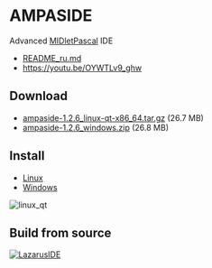 AMPASIDE
========

Advanced [MIDletPascal](https://en.wikipedia.org/wiki/MIDletPascal) IDE

- [README_ru.md](https://github.com/Helltar/AMPASIDE/blob/master/README_ru.md)
- https://youtu.be/OYWTLv9_ghw

Download
--------

- [ampaside-1.2.6_linux-qt-x86_64.tar.gz](https://github.com/Helltar/AMPASIDE/releases/download/v1.2.6/ampaside-1.2.6_linux-qt-x86_64.tar.gz) (26.7 MB)
- [ampaside-1.2.6_windows.zip](https://github.com/Helltar/AMPASIDE/releases/download/v1.2.6/ampaside-1.2.6_windows.zip) (26.8 MB)

Install
-------

- [Linux](https://github.com/Helltar/AMPASIDE/blob/master/help/install_linux.md)
- [Windows](https://github.com/Helltar/AMPASIDE/blob/master/help/install_windows.md)

![linux_qt](https://helltar.com/projects/ampaside/screenshots/screenshot_26062022_011857.png)

Build from source
-----------------

[![LazarusIDE](http://wiki.lazarus.freepascal.org/images/9/94/built_with_lazarus_logo.png)](http://www.lazarus-ide.org)
